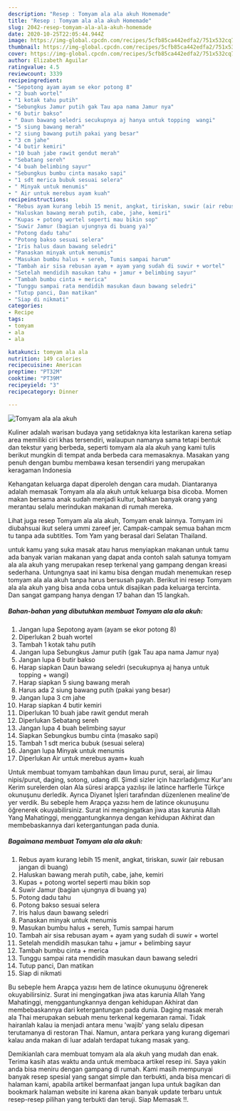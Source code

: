 ```yaml
---
description: "Resep : Tomyam ala ala akuh Homemade"
title: "Resep : Tomyam ala ala akuh Homemade"
slug: 2042-resep-tomyam-ala-ala-akuh-homemade
date: 2020-10-25T22:05:44.944Z
image: https://img-global.cpcdn.com/recipes/5cfb85ca442edfa2/751x532cq70/tomyam-ala-ala-akuh-foto-resep-utama.jpg
thumbnail: https://img-global.cpcdn.com/recipes/5cfb85ca442edfa2/751x532cq70/tomyam-ala-ala-akuh-foto-resep-utama.jpg
cover: https://img-global.cpcdn.com/recipes/5cfb85ca442edfa2/751x532cq70/tomyam-ala-ala-akuh-foto-resep-utama.jpg
author: Elizabeth Aguilar
ratingvalue: 4.5
reviewcount: 3339
recipeingredient:
- "Sepotong ayam ayam se ekor potong 8"
- "2 buah wortel"
- "1 kotak tahu putih"
- "Sebungkus Jamur putih gak Tau apa nama Jamur nya"
- "6 butir bakso"
- " Daun bawang seledri secukupnya aj hanya untuk topping  wangi"
- "5 siung bawang merah"
- "2 siung bawang putih pakai yang besar"
- "3 cm jahe"
- "4 butir kemiri"
- "10 buah jabe rawit gendut merah"
- "Sebatang sereh"
- "4 buah belimbing sayur"
- "Sebungkus bumbu cinta masako sapi"
- "1 sdt merica bubuk sesuai selera"
- " Minyak untuk menumis"
- " Air untuk merebus ayam kuah"
recipeinstructions:
- "Rebus ayam kurang lebih 15 menit, angkat, tiriskan, suwir (air rebusan jangan di buang)"
- "Haluskan bawang merah putih, cabe, jahe, kemiri"
- "Kupas + potong wortel seperti mau bikin sop"
- "Suwir Jamur (bagian ujungnya di buang ya)"
- "Potong dadu tahu"
- "Potong bakso sesuai selera"
- "Iris halus daun bawang seledri"
- "Panaskan minyak untuk menumis"
- "Masukan bumbu halus + sereh, Tumis sampai harum"
- "Tambah air sisa rebusan ayam + ayam yang sudah di suwir + wortel"
- "Setelah mendidih masukan tahu + jamur + belimbing sayur"
- "Tambah bumbu cinta + merica"
- "Tunggu sampai rata mendidih masukan daun bawang seledri"
- "Tutup panci, Dan matikan"
- "Siap di nikmati"
categories:
- Recipe
tags:
- tomyam
- ala
- ala

katakunci: tomyam ala ala 
nutrition: 149 calories
recipecuisine: American
preptime: "PT32M"
cooktime: "PT39M"
recipeyield: "3"
recipecategory: Dinner

---
```



![Tomyam ala ala akuh](https://img-global.cpcdn.com/recipes/5cfb85ca442edfa2/751x532cq70/tomyam-ala-ala-akuh-foto-resep-utama.jpg)

Kuliner adalah warisan budaya yang setidaknya kita lestarikan karena setiap area memiliki ciri khas tersendiri, walaupun namanya sama tetapi bentuk dan tekstur yang berbeda, seperti tomyam ala ala akuh yang kami tulis berikut mungkin di tempat anda berbeda cara memasaknya. Masakan yang penuh dengan bumbu membawa kesan tersendiri yang merupakan keragaman Indonesia

Kehangatan keluarga dapat diperoleh dengan cara mudah. Diantaranya adalah memasak Tomyam ala ala akuh untuk keluarga bisa dicoba. Momen makan bersama anak sudah menjadi kultur, bahkan banyak orang yang merantau selalu merindukan makanan di rumah mereka.

Lihat juga resep Tomyam ala ala akuh, Tomyam enak lainnya. Tomyam ini diubahsuai ikut selera ummi zareef jer. Campak-campak semua bahan mcm tu tanpa ada subtitles. Tom Yam yang berasal dari Selatan Thailand.

untuk kamu yang suka masak atau harus menyiapkan makanan untuk tamu ada banyak varian makanan yang dapat anda contoh salah satunya tomyam ala ala akuh yang merupakan resep terkenal yang gampang dengan kreasi sederhana. Untungnya saat ini kamu bisa dengan mudah menemukan resep tomyam ala ala akuh tanpa harus bersusah payah.
Berikut ini resep Tomyam ala ala akuh yang bisa anda coba untuk disajikan pada keluarga tercinta. Dan sangat gampang hanya dengan 17 bahan dan 15 langkah.


<!--inarticleads1-->

##### Bahan-bahan yang dibutuhkan membuat Tomyam ala ala akuh:

1. Jangan lupa Sepotong ayam (ayam se ekor potong 8)
1. Diperlukan 2 buah wortel
1. Tambah 1 kotak tahu putih
1. Jangan lupa Sebungkus Jamur putih (gak Tau apa nama Jamur nya)
1. Jangan lupa 6 butir bakso
1. Harap siapkan  Daun bawang seledri (secukupnya aj hanya untuk topping + wangi)
1. Harap siapkan 5 siung bawang merah
1. Harus ada 2 siung bawang putih (pakai yang besar)
1. Jangan lupa 3 cm jahe
1. Harap siapkan 4 butir kemiri
1. Diperlukan 10 buah jabe rawit gendut merah
1. Diperlukan Sebatang sereh
1. Jangan lupa 4 buah belimbing sayur
1. Siapkan Sebungkus bumbu cinta (masako sapi)
1. Tambah 1 sdt merica bubuk (sesuai selera)
1. Jangan lupa  Minyak untuk menumis
1. Diperlukan  Air untuk merebus ayam+ kuah


Untuk membuat tomyam tambahkan daun limau purut, serai, air limau nipis/purut, daging, sotong, udang dll. Şimdi sizler için hazırladığımız Kur&#39;anı Kerim surelerden olan Ala süresi arapça yazılışı ile latince harflerle Türkçe okunuşunu derledik. Ayrıca Diyanet İşleri tarafından düzenlenen mealine&#39;de yer verdik. Bu sebeple hem Arapça yazısı hem de latince okunuşunu öğrenerek okuyabilirsiniz. Surat ini mengingatkan jiwa atas karunia Allah Yang Mahatinggi, menggantungkannya dengan kehidupan Akhirat dan membebaskannya dari ketergantungan pada dunia. 

<!--inarticleads2-->

##### Bagaimana membuat  Tomyam ala ala akuh:

1. Rebus ayam kurang lebih 15 menit, angkat, tiriskan, suwir (air rebusan jangan di buang)
1. Haluskan bawang merah putih, cabe, jahe, kemiri
1. Kupas + potong wortel seperti mau bikin sop
1. Suwir Jamur (bagian ujungnya di buang ya)
1. Potong dadu tahu
1. Potong bakso sesuai selera
1. Iris halus daun bawang seledri
1. Panaskan minyak untuk menumis
1. Masukan bumbu halus + sereh, Tumis sampai harum
1. Tambah air sisa rebusan ayam + ayam yang sudah di suwir + wortel
1. Setelah mendidih masukan tahu + jamur + belimbing sayur
1. Tambah bumbu cinta + merica
1. Tunggu sampai rata mendidih masukan daun bawang seledri
1. Tutup panci, Dan matikan
1. Siap di nikmati


Bu sebeple hem Arapça yazısı hem de latince okunuşunu öğrenerek okuyabilirsiniz. Surat ini mengingatkan jiwa atas karunia Allah Yang Mahatinggi, menggantungkannya dengan kehidupan Akhirat dan membebaskannya dari ketergantungan pada dunia. Daging masak merah ala Thai merupakan sebuah menu terkenal kegemaran ramai. Tidak hairanlah kalau ia menjadi antara menu &#39;wajib&#39; yang selalu dipesan terutamanya di restoran Thai. Namun, antara perkara yang kurang digemari kalau anda makan di luar adalah terdapat tukang masak yang. 

Demikianlah cara membuat tomyam ala ala akuh yang mudah dan enak. Terima kasih atas waktu anda untuk membaca artikel resep ini. Saya yakin anda bisa meniru dengan gampang di rumah. Kami masih mempunyai banyak resep spesial yang sangat simple dan terbukti, anda bisa mencari di halaman kami, apabila artikel bermanfaat jangan lupa untuk bagikan dan bookmark halaman website ini karena akan banyak update terbaru untuk resep-resep pilihan yang terbukti dan teruji. Siap Memasak !!. 
